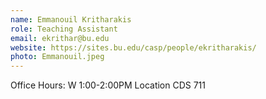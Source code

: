 ```yaml
---
name: Emmanouil Kritharakis
role: Teaching Assistant 
email: ekrithar@bu.edu
website: https://sites.bu.edu/casp/people/ekritharakis/
photo: Emmanouil.jpeg
---
```


Office Hours: W 1:00-2:00PM Location CDS 711
